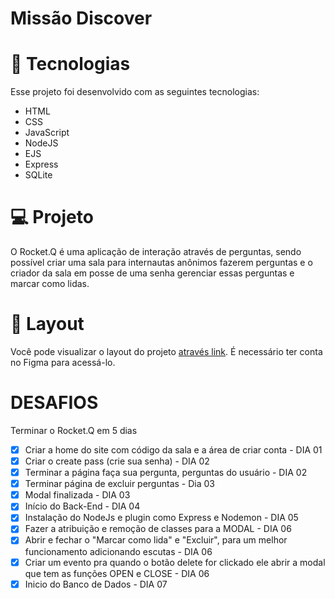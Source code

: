 # Missão Discover

# 🚀 Tecnologias
Esse projeto foi desenvolvido com as seguintes tecnologias:

- HTML
- CSS
- JavaScript
- NodeJS
- EJS
- Express
- SQLite

# 💻 Projeto
O Rocket.Q é uma aplicação de interação através de perguntas, sendo possível criar uma sala para internautas anônimos fazerem perguntas e o criador da sala em posse de uma senha gerenciar essas perguntas e marcar como lidas.

# 🔖 Layout
Você pode visualizar o layout do projeto <a href="https://www.figma.com/file/vp3iFfd1ohCbHyDX9jCiQi/Roquet.q"> através link</a>. É necessário ter conta no Figma para acessá-lo.

# DESAFIOS
Terminar o Rocket.Q em 5 dias
- [x] Criar a home do site com código da sala e a área de criar conta - DIA 01
- [x] Criar o create pass (crie sua senha) - DIA 02
- [x] Terminar a página faça sua pergunta, perguntas do usuário - DIA 02
- [x] Terminar página de excluir perguntas - Dia 03
- [x] Modal finalizada - DIA 03
- [x] Início do Back-End - DIA 04
- [x] Instalação do NodeJs e plugin como Express e Nodemon - DIA 05
- [x] Fazer a atribuição e remoção de classes para a MODAL - DIA 06
- [x] Abrir e fechar o "Marcar como lida" e "Excluir", para um melhor funcionamento adicionando escutas - DIA 06
- [x] Criar um evento pra quando o botão delete for clickado ele abrir a modal que tem as funções OPEN e CLOSE - DIA 06
- [x] Inicio do Banco de Dados - DIA 07